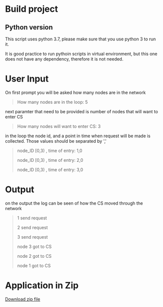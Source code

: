# Build project
## Python version
This script uses python 3.7, please make sure that you use python 3 to run it.

It is good practice to run pythoin scripts in virtual environment, but this one does not have any dependency, therefore it is not needed.


# User Input
On first prompt you will be asked how many nodes are in the network
>How many nodes are in the loop: 5

next paramter that need to be provided is number of nodes that will want to enter CS
>How many nodes will want to enter CS: 3

in the loop the node id, and a point in time when request will be made is collected.
Those values should be separated by ','

>node_ID [0,3) , time of entry: 1,0
>
>node_ID [0,3) , time of entry: 2,0
>
>node_ID [0,3) , time of entry: 3,0



# Output

on the output the log can be seen of how the CS moved through the network

>1 send request
>
>2 send request
>
>3 send request
>
>node 3 got to CS
>
>node 2 got to CS
>
>node 1 got to CS

# Application in Zip
[Download zip file](https://github.com/robgal519/DistributedSystem/releases/download/v0.2/lab1.zip)